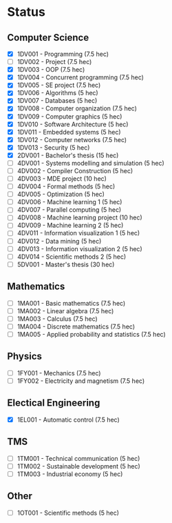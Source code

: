 # Status

## Computer Science

- [X] 1DV001 - Programming (7.5 hec)
- [ ] 1DV002 - Project (7.5 hec)
- [X] 1DV003 - OOP (7.5 hec)
- [X] 1DV004 - Concurrent programming (7.5 hec)
- [X] 1DV005 - SE project (7.5 hec)
- [X] 1DV006 - Algorithms (5 hec)
- [X] 1DV007 - Databases (5 hec)
- [X] 1DV008 - Computer organization (7.5 hec)
- [X] 1DV009 - Computer graphics (5 hec)
- [X] 1DV010 - Software Architecture (5 hec)
- [X] 1DV011 - Embedded systems (5 hec)
- [X] 1DV012 - Computer networks (7.5 hec)
- [X] 1DV013 - Security (5 hec)
- [X] 2DV001 - Bachelor's thesis (15 hec)
- [ ] 4DV001 - Systems modelling and simulation (5 hec)
- [ ] 4DV002 - Compiler Construction (5 hec)
- [ ] 4DV003 - MDE project (10 hec)
- [ ] 4DV004 - Formal methods (5 hec)
- [ ] 4DV005 - Optimization (5 hec)
- [ ] 4DV006 - Machine learning 1 (5 hec) 
- [ ] 4DV007 - Parallel computing (5 hec)
- [ ] 4DV008 - Machine learning project (10 hec)
- [ ] 4DV009 - Machine learning 2 (5 hec)
- [ ] 4DV011 - Information visualization 1 (5 hec)
- [ ] 4DV012 - Data mining (5 hec)
- [ ] 4DV013 - Information visualization 2 (5 hec)
- [ ] 4DV014 - Scientific methods 2 (5 hec)
- [ ] 5DV001 - Master's thesis (30 hec)

## Mathematics

- [ ] 1MA001 - Basic mathematics (7.5 hec)
- [ ] 1MA002 - Linear algebra (7.5 hec)
- [ ] 1MA003 - Calculus (7.5 hec)
- [ ] 1MA004 - Discrete mathematics (7.5 hec)
- [ ] 1MA005 - Applied probability and statistics (7.5 hec)

## Physics

- [ ] 1FY001 - Mechanics (7.5 hec)
- [ ] 1FY002 - Electricity and magnetism (7.5 hec)

## Electical Engineering

- [X] 1EL001 - Automatic control (7.5 hec)

## TMS

- [ ] 1TM001 - Technical communication (5 hec)
- [ ] 1TM002 - Sustainable development (5 hec)
- [ ] 1TM003 - Industrial economy (5 hec)

## Other

- [ ] 1OT001 - Scientific methods (5 hec)